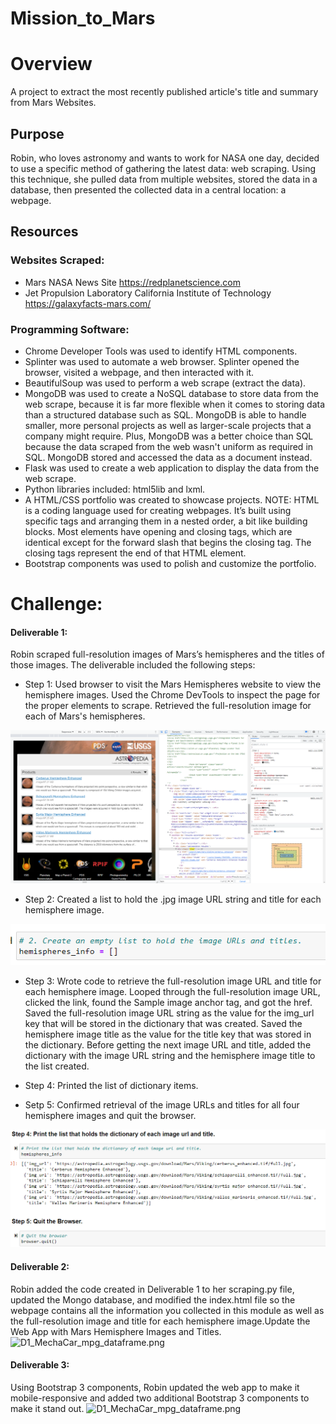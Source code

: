 # Mission_to_Mars

# Overview
A project to extract the most recently published article's title and summary from Mars Websites.

## Purpose
Robin, who loves astronomy and wants to work for NASA one day, decided to use a specific method of gathering the latest data: web scraping. Using this technique, she pulled data from multiple websites, stored the data in a database, then presented the collected data in a central location: a webpage.

## Resources

### Websites Scraped: 

- Mars NASA News Site https://redplanetscience.com
- Jet Propulsion Laboratory California Institute of Technology https://galaxyfacts-mars.com/

### Programming Software:

- Chrome Developer Tools was used to identify HTML components.
- Splinter was used to automate a web browser. Splinter opened the browser, visited a webpage, and then interacted with it. 
- BeautifulSoup was used to perform a web scrape (extract the data).
- MongoDB was used to create a NoSQL database to store data from the web scrape, because it is far more flexible when it comes to storing data than a structured database such as SQL. MongoDB is able to handle smaller, more personal projects as well as larger-scale projects that a company might require. Plus, MongoDB was a better choice than SQL because the data scraped from the web wasn't uniform as required in SQL. MongoDB stored and accessed the data as a document instead.
- Flask was used to create a web application to display the data from the web scrape.
- Python libraries included: html5lib and lxml.
- A HTML/CSS portfolio was created to showcase projects. NOTE: HTML is a coding language used for creating webpages. It’s built using specific tags and arranging them in a nested order, a bit like building blocks. Most elements have opening and closing tags, which are identical except for the forward slash that begins the closing tag. The closing tags represent the end of that HTML element.
- Bootstrap components was used to polish and customize the portfolio.

# Challenge: 

#### Deliverable 1: 
Robin scraped full-resolution images of Mars’s hemispheres and the titles of those images. The deliverable included the following steps:

- Step 1: Used browser to visit the Mars Hemispheres website to view the hemisphere images. Used the Chrome DevTools to inspect the page for the proper elements to scrape. Retrieved the full-resolution image for each of Mars's hemispheres.

![D1_DevTools.png](https://github.com/KimberlyCrawford/Mission_to_Mars/blob/main/Resources/D1_DevTools.png)

- Step 2: Created a list to hold the .jpg image URL string and title for each hemisphere image.

![Empty_list.png](https://github.com/KimberlyCrawford/Mission_to_Mars/blob/main/Resources/Empty_list.png)

- Step 3: Wrote code to retrieve the full-resolution image URL and title for each hemisphere image. Looped through the full-resolution image URL, clicked the link, found the Sample image anchor tag, and got the href. Saved the full-resolution image URL string as the value for the img_url key that will be stored in the dictionary that was created. Saved the hemisphere image title as the value for the title key that was stored in the dictionary. Before getting the next image URL and title, added the dictionary with the image URL string and the hemisphere image title to the list created.

- Step 4: Printed the list of dictionary items. 

- Setp 5: Confirmed retrieval of the image URLs and titles for all four hemisphere images and quit the browser.

![List_of_scraped.png](https://github.com/KimberlyCrawford/Mission_to_Mars/blob/main/Resources/List_of_scraped.png)


#### Deliverable 2: 
Robin added the code created in Deliverable 1 to her scraping.py file, updated the Mongo database, and modified the index.html file so the webpage contains all the information you collected in this module as well as the full-resolution image and title for each hemisphere image.Update the Web App with Mars Hemisphere Images and Titles.
![D1_MechaCar_mpg_dataframe.png](https://github.com/KimberlyCrawford/Mission_to_Mars/blob/main/Resources/Images/D1_MechaCar_mpg_dataframe.png)

#### Deliverable 3: 
Using Bootstrap 3 components, Robin updated the web app to make it mobile-responsive and added two additional Bootstrap 3 components to make it stand out.
![D1_MechaCar_mpg_dataframe.png](https://github.com/KimberlyCrawford/Mission_to_Mars/blob/main/Resources/Images/D1_MechaCar_mpg_dataframe.png)
